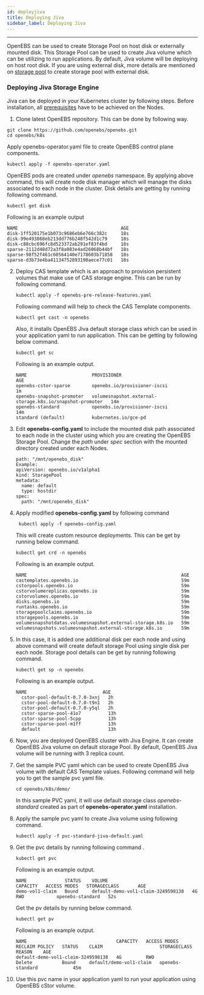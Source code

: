 ```yaml
---
id: deployjiva
title: Deploying Jiva
sidebar_label: Deploying Jiva
---
```

------

OpenEBS can be used to create Storage Pool on host disk or externally mounted disk. This Storage Pool can be used to create Jiva volume which can be utilizing to run applications. By default, Jiva volume will be deploying on host root disk. If you are using external disk, more details are mentioned on [storage pool](next/setupstoragepools.html) to create storage pool with external disk. 

### Deploying Jiva Storage Engine

Jiva can be deployed in your Kubernetes cluster by following steps. Before installation, all [prerequisites](next/prerequisites.html) have to be achieved on the Nodes. 

1. Clone latest OpenEBS repository. This can be done by following way.

  ```
  git clone https://github.com/openebs/openebs.git
  cd openebs/k8s
  ```

  Apply openebs-operator.yaml file to create OpenEBS control plane components. 

  ```
  kubectl apply -f openebs-operator.yaml	
  ```

  OpenEBS pods are created under *openebs* namespace. By applying above command, this will create node disk manager which will manage the disks associated to each node in the cluster. Disk details are
  getting by running following command.

  ```
  kubectl get disk
  ```

  Following is an example output

  ```
  NAME                                      AGE
  disk-1ff520175e1b073c9686eb6e766c382c     18s
  disk-99e493868eb213dd776b248f542d1c79     18s
  disk-c88cbc696fc8d523372ab291ef83f4bd     18s
  sparse-2112d48d72a3f8a083e4ad26068b44bf   18s
  sparse-98f52f461c60564140e7178603b71858   18s
  sparse-d3b73e4ba41134752893190aece77c01   18s
  ```

2. Deploy CAS template which is an approach to provision persistent volumes that make use of CAS storage engine. This can be run by following command.

      ```
      kubectl apply -f openebs-pre-release-features.yaml
      ```

      Following command will help to check the CAS Template components.

      ```
      kubectl get cast -n openebs
      ```

      Also, it installs OpenEBS Jiva default storage class which can be used in your application yaml to run application. This can be getting by following below command.

      ```
      kubectl get sc
      ```

      Following is an example output.

      ```
      NAME                        PROVISIONER                                                AGE
      openebs-cstor-sparse        openebs.io/provisioner-iscsi                               1m
      openebs-snapshot-promoter   volumesnapshot.external-storage.k8s.io/snapshot-promoter   14m
      openebs-standard            openebs.io/provisioner-iscsi                               14m
      standard (default)          kubernetes.io/gce-pd  
      ```

3. Edit **openebs-config.yaml** to include the mounted disk path associated to each node in the cluster using which you are creating the OpenEBS Storage Pool. Change the *path* under *spec* section
      with the mounted directory created under each Nodes.

      ```
      path: "/mnt/openebs_disk"
      Example:
      apiVersion: openebs.io/v1alpha1
      kind: StoragePool
      metadata:
        name: default
        type: hostdir
      spec:
        path: "/mnt/openebs_disk"
      ```

4. Apply modified **openebs-config.yaml** by following command

      ```
       kubectl apply -f openebs-config.yaml
      ```

      This will create custom resource deployments. This can be get by running below command.

      ```
      kubectl get crd -n openebs
      ```

      Following is an example output.

      ```
      NAME                                                         AGE
      castemplates.openebs.io                                      59m
      cstorpools.openebs.io                                        59m
      cstorvolumereplicas.openebs.io                               59m
      cstorvolumes.openebs.io                                      59m
      disks.openebs.io                                             59m
      runtasks.openebs.io                                          59m
      storagepoolclaims.openebs.io                                 59m
      storagepools.openebs.io                                      59m
      volumesnapshotdatas.volumesnapshot.external-storage.k8s.io   59m
      volumesnapshots.volumesnapshot.external-storage.k8s.io       59m
      ```

5. In this case, it is added one additional disk per each node and using above command will create default
      storage Pool using single disk per each node. Storage pool details can be get by running following  command. 

      ```
      kubectl get sp -n openebs
      ```

      Following is an example output.

      ```
      NAME                            AGE
      	cstor-pool-default-0.7.0-3xnj   2h
      	cstor-pool-default-0.7.0-t9n1   2h
      	cstor-pool-default-0.7.0-y5ql   2h
      	cstor-sparse-pool-41o7          13h
      	cstor-sparse-pool-5cpp          13h
      	cstor-sparse-pool-m1ff          13h
      	default                         13h
      ```

6. Now, you are deployed OpenEBS cluster with Jiva Engine. It can create OpenEBS Jiva volume on default storage Pool. By default, OpenEBS Jiva volume will be running with 3 replica count. 

7. Get the sample PVC yaml which can be used to create OpenEBS Jiva volume with default CAS Template values. Following command will help you to get the sample pvc yaml file.

      ```
      cd openebs/k8s/demo/
      ```

      In this sample PVC yaml, it will use default storage class *openebs-standard* created as part of
      **openebs-operator.yaml** installation.

8. Apply the sample pvc yaml to create Jiva volume using following command.

      ```
      kubectl apply -f pvc-standard-jiva-default.yaml
      ```

9. Get the pvc details by running following command .

      ```
      kubectl get pvc
      ```

      Following is an example output.

      ```
      NAME              STATUS    VOLUME                               CAPACITY   ACCESS MODES   STORAGECLASS       AGE
      demo-vol1-claim   Bound     default-demo-vol1-claim-3249598138   4G         RWO            openebs-standard   52s
      ```

      Get the pv details by running below command.

      ```
      kubectl get pv
      ```

      Following is an example output.

      ```
      NAME                                 CAPACITY   ACCESS MODES   RECLAIM POLICY   STATUS    CLAIM                     STORAGECLASS       REASON    AGE
      default-demo-vol1-claim-3249598138   4G         RWO            Delete           Bound     default/demo-vol1-claim   openebs-standard             45m
      ```

10. Use this pvc name in your application yaml to run your application using OpenEBS cStor volume.



<!-- Hotjar Tracking Code for https://docs.openebs.io -->
<script>
   (function(h,o,t,j,a,r){
       h.hj=h.hj||function(){(h.hj.q=h.hj.q||[]).push(arguments)};
       h._hjSettings={hjid:785693,hjsv:6};
       a=o.getElementsByTagName('head')[0];
       r=o.createElement('script');r.async=1;
       r.src=t+h._hjSettings.hjid+j+h._hjSettings.hjsv;
       a.appendChild(r);
   })(window,document,'https://static.hotjar.com/c/hotjar-','.js?sv=');
</script>
